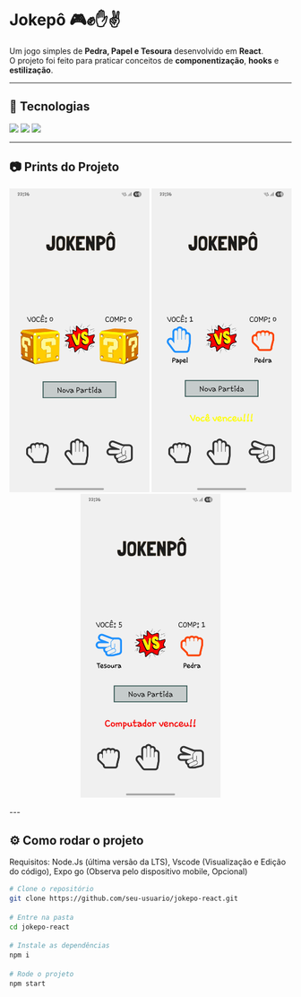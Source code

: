 # Jokepô 🎮✊✋✌️

Um jogo simples de **Pedra, Papel e Tesoura** desenvolvido em **React**.  
O projeto foi feito para praticar conceitos de **componentização**, **hooks** e **estilização**.

---

## 🚀 Tecnologias
<img src="https://cdn.jsdelivr.net/gh/devicons/devicon/icons/react/react-original.svg" width="50"/> 
<img src="https://cdn.jsdelivr.net/gh/devicons/devicon/icons/javascript/javascript-original.svg" width="50"/> 
<img src="https://img.icons8.com/color/48/visual-studio-code-2019.png"/>

---

## 📷 Prints do Projeto

<p align="center">
  <img src="./prints/inicial.jpg" width="250"/>
  <img src="./prints/vencedor_jg.jpg" width="250"/>
  <img src="./prints/vencedor_com.jpg" width="250"/>
</p>
---

## ⚙️ Como rodar o projeto

Requisitos: Node.Js (última versão da LTS), Vscode (Visualização e Edição do código), Expo go (Observa pelo dispositivo mobile, Opcional)

```bash
# Clone o repositório
git clone https://github.com/seu-usuario/jokepo-react.git

# Entre na pasta
cd jokepo-react

# Instale as dependências
npm i

# Rode o projeto
npm start
